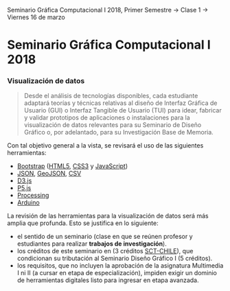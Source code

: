 Seminario Gráfica Computacional I 2018, Primer Semestre → Clase 1 → Viernes 16 de marzo

# Seminario Gráfica Computacional I 2018
### Visualización de datos

> Desde el análisis de tecnologías disponibles, cada estudiante adaptará teorías y técnicas relativas al diseño de Interfaz Gráfica de Usuario (GUI) o Interfaz Tangible de Usuario (TUI) para idear, fabricar y validar prototipos de aplicaciones o instalaciones para la visualización de datos relevantes para su Seminario de Diseño Gráfico o, por adelantado, para su Investigación Base de Memoria.

Con tal objetivo general a la vista, se revisará el uso de las siguientes herramientas: 

- [Bootstrap](https://getbootstrap.com/) ([HTML5](https://developer.mozilla.org/es/docs/HTML/HTML5), [CSS3](https://developer.mozilla.org/es/docs/Web/CSS/CSS3) y [JavaScript](https://developer.mozilla.org/es/docs/Learn/Getting_started_with_the_web/JavaScript_basics))
- [JSON](https://www.json.org/json-es.html), [GeoJSON](http://geojson.org/), [CSV](https://es.wikipedia.org/wiki/Valores_separados_por_comas)
- [D3.js](https://d3js.org/)
- [P5.js](https://p5js.org/)
- [Processing](https://processing.org/)
- [Arduino](https://www.arduino.cc/)

La revisión de las herramientas para la visualización de datos será más amplia que profunda. Esto se justifica en lo siguiente:

- el sentido de un seminario (clase en que se reúnen profesor y estudiantes  para realizar **trabajos de investigación**).
- los créditos de este seminario en (3 créditos [SCT-CHILE](http://sct-chile.consejoderectores.cl/que_es_sct_chile.php)), que condicionan su tributación al Seminario Diseño Gráfico I (5 créditos).
- los requisitos, que no incluyen la aprobación de la asignatura Multimedia I ni II (a cursar en etapa de especialización), impiden exigir un dominio de herramientas digitales listo para ingresar en etapa avanzada.

